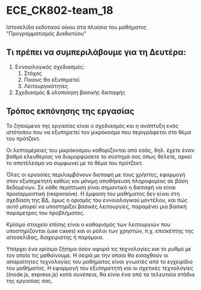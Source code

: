 # ECE_CK802-team_18
Ιστοσελίδα εκδοτικού οίκου στα πλαίσια του μαθήματος "Προγραμματισμός Διαδικτύου"


## Τι πρέπει να συμπεριλάβουμε για τη Δευτέρα:
1. Εννοιολογικός σχεδιασμός:
    1. Στόχος
    2. Ποιους θα εξυπηρετεί
    3. Λειτουργικότητες
2. Σχεδιασμός & υλοποίηση βασικής διεπαφής


## Τρόπος εκπόνησης της εργασίας

Το ζητούμενο της εργασίας είναι ο σχεδιασμός και η ανάπτυξη ενός ιστότοπου που να εξυπηρετεί τον μικρόκοσμο που περιγράφεται στο θέμα του πρότζεκτ.

Οι λεπτομέρειες του μικρόκοσμου καθορίζονται από εσάς, δηλ. έχετε έναν βαθμό ελευθερίας να διαμορφώσετε το σύστημά σας όπως θέλετε, αρκεί το αποτέλεσμα να συμφωνεί με το θέμα του πρότζεκτ.

Όλες οι εργασίες περιλαμβάνουν διεπαφή με τους χρήστες, εφαρμογή στον εξυπηρετητή καθώς και μόνιμη αποθήκευση πληροφορίας σε βάση δεδομένων. Σε κάθε περίπτωση είναι σημαντικό η διεπαφή να είναι προσαρμοστική (responsive). Η έμφαση του μαθήματος δεν είναι στη σχεδίαση της ΒΔ, όμως ο ορισμός του εννοιολογικού μοντέλου, και πώς αυτό μπορεί να υποστηρίξει βασικές λειτουργίες, παραμένει μια βασική παράμετρος του προβλήματος.

Κρίσιμο στοιχείο επίσης είναι ο καθορισμός των λειτουργιών που υποστηρίζονται (use cases) και οι ρόλοι των χρηστών, π.χ. επισκέπτης της ιστοσελίδας, διαχειριστής ή παρόμοια.

Υπάρχει ένα κρίσιμο ζήτημα όσον αφορά τις τεχνολογίες και το ρυθμό με τον οποίο τις μαθαίνουμε. Η σειρά με την οποία θα εισαχθούν οι απαραίτητες τεχνολογίες του μαθήματος είναι γνωστές από το εγχειρίδιο του μαθήματος. Η εφαρμογή του εξυπηρετητή και οι σχετικές τεχνολογίες ((node.js, express.js) κατά συνέπεια, θα είναι ένα από τα τελευταία στάδια της εργασίας σας.